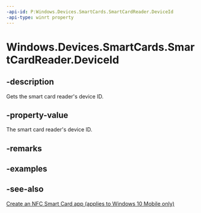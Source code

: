 ```yaml
---
-api-id: P:Windows.Devices.SmartCards.SmartCardReader.DeviceId
-api-type: winrt property
---
```


<!-- Property syntax
public string DeviceId { get; }
-->

# Windows.Devices.SmartCards.SmartCardReader.DeviceId

## -description
Gets the smart card reader's device ID.

## -property-value
The smart card reader's device ID.

## -remarks

## -examples

## -see-also
[Create an NFC Smart Card app (applies to Windows 10 Mobile only)](/windows/uwp/devices-sensors/host-card-emulation)
